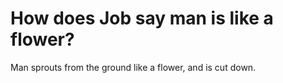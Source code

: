 # How does Job say man is like a flower?

Man sprouts from the ground like a flower, and is cut down.
